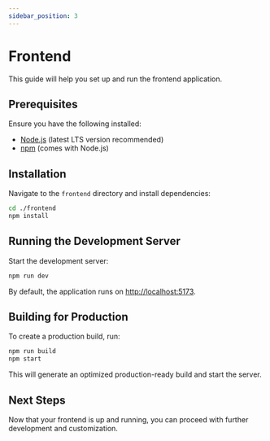 ```yaml
---
sidebar_position: 3
---
```


# Frontend

This guide will help you set up and run the frontend application.

## Prerequisites

Ensure you have the following installed:

- [Node.js](https://nodejs.org/) (latest LTS version recommended)
- [npm](https://www.npmjs.com/) (comes with Node.js)

## Installation

Navigate to the `frontend` directory and install dependencies:

```sh
cd ./frontend
npm install
```

## Running the Development Server

Start the development server:

```sh
npm run dev
```

By default, the application runs on [http://localhost:5173](http://localhost:5173).

## Building for Production

To create a production build, run:

```sh
npm run build
npm start
```

This will generate an optimized production-ready build and start the server.

## Next Steps

Now that your frontend is up and running, you can proceed with further development and customization.
